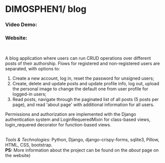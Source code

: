 <h1>DIMOSPHEN1/ blog</h1>

<h3>Video Demo:</h3>
<h3>Website:</h3>
<br>
<p>A blog application where users can run CRUD operations over different posts
of their authorship. Flows for registered and non-registered users are
separated, with options to:</p>
<ol>
  <li>Create a new account, log in, reset the password for unsigned users;</li>
  <li>Create, delete and update posts and update profile info, log out,
upload the personal image to change the default one from user
profile for logged-in users;</li>
  <li>Read posts, navigate through the paginated list of all posts (5 posts
per page), and read 'about page' with additional information for all
users.</li>
</ol>
<p>Permissions and authorization are implemented with the Django
authentication system and LoginRequeredMixin for class-based views,
login_requered decorator for function-based views.</p>
<br>
<span><i>Tools & Technologies:</i> Python, Django, django-crispy-forms, sqlite3, Pillow,
HTML, CSS, bootstrap.</span>
<br>
<span><b>PS:</b> More information about the project can be found on the <i>about</i> page on the website)</span>
